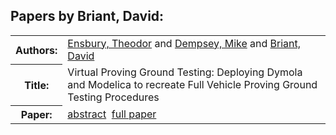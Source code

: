 <h2>Papers by Briant, David:</h2>
<!-- Begin papers -->
<table>
<tr><th>Authors:</th><td>
<a href="../authors/author_062.html">Ensbury, Theodor</a> and 
<a href="../authors/author_049.html">Dempsey, Mike</a> and 
<a href="../authors/author_029.html">Briant, David</a>
</td></tr>
<tr><th>Title:  </th><td>Virtual Proving Ground Testing: Deploying Dymola and Modelica to recreate Full Vehicle Proving Ground Testing Procedures</td></tr>
<tr><th>Paper:  </th><td><a href="../abstracts/Modelica2019abstract6D2.pdf">abstract</a>&nbsp;&nbsp;<a href="../papers/Modelica2019paper6D2.pdf">full paper</a></td></tr>
</table>
<br>
<!-- End papers -->
